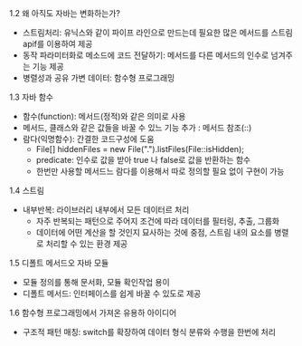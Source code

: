 1.2 왜 아직도 자바는 변화하는가?
* 스트림처리: 유닉스와 같이 파이프 라인으로 만드는데 필요한 많은 메서드를  스트림 apif를 이용하여 제공
* 동작 파라미터화로 메소드에 코드 전달하기: 메서드를 다른 메서드의 인수로 넘겨주는 기능 제공
* 병렬성과 공유 가변 데이터: 함수형 프로그래밍

1.3 자바 함수
* 함수(function): 메서드(정적)와 같은 의미로 사용
* 메서드, 클래스와 같은 값들을 바꿀 수 있느 기능 추가 : 메서드 참조(::)
* 람다(익명함수): 간결한 코드구성에 도움
  * File[] hiddenFiles = new File(".").listFiles(File::isHidden);
  * predicate: 인수로 값을 받아 true 나 false로 값을 반환하는 함수
  * 한번만 사용할 메서드느 람다를 이용해서 따로 정의할 필요 없이 구현이 가능
  
1.4 스트림
* 내부반복: 라이브러리 내부에서 모든 데이터르 처리
  * 자주 반복되는 패턴으로 주어지 조건에 따라 데이터를 필터링, 추출, 그룹화
  * 데이터에 어떤 계산을 할 것인지 묘사하는 것에 중점, 스트림 내의 요소를 병렬로 처리할 수 있는 환경 제공

1.5 디폴트 메서드오 자바 모듈
* 모듈 정의를 통해 문서화, 모듈 확인작업 용이
* 디폴트 메서드: 인터페이스를 쉽게 바꿀 수 있도로 제공

1.6 함수형 프로그래밍에서 가져온 유용하 아이디어
* 구조적 패턴 매칭: switch를 확장하여 데이터 형식 분류와 수행을 한번에 처리
